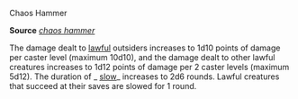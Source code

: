 Chaos Hammer

**Source** [_chaos hammer_](spells/chaosHammer.md#_chaos-hammer)

The damage dealt to [lawful](monsters/creatureTypes.md#_lawful-subtype) outsiders increases to 1d10 points of damage per caster level (maximum 10d10), and the damage dealt to other lawful creatures increases to 1d12 points of damage per 2 caster levels (maximum 5d12). The duration of _ [slow](spells/slow.md#_slow)_ increases to 2d6 rounds. Lawful creatures that succeed at their saves are slowed for 1 round.

